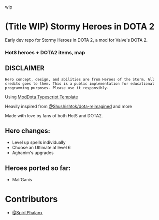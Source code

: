 
wip
# (Title WIP) Stormy Heroes in DOTA 2  
Early dev repo for Stormy Heroes in DOTA 2, a mod for Valve's DOTA 2.

### HotS heroes + DOTA2 items, map

## DISCLAIMER

`Hero concept, design, and abilities are from Heroes of the Storm. All credits goes to them.
This is a public implementation for educational programming purposes. Please use it responsibly.`

Using [ModDota Typescript Template](https://github.com/ModDota/TypeScriptAddonTemplate)

Heavily inspired from [@Shushishtok/dota-reimagined](https://github.com/Shushishtok/dota-reimagined)
and more

Made with love by fans of both HotS and DOTA2.

## Hero changes:
- Level up spells individually
- Choose an Ultimate at level 6
- Aghanim's upgrades

## Heroes ported so far:
- Mal'Ganis

# Contributors 

- [@SpiritPhalanx](https://github.com/SpiritPhalanx)

<!-- # ModDota template

A template for Dota 2 Custom Games built with modern technologies.

[This tutorial](https://moddota.com/scripting/Typescript/typescript-introduction/) explains how to set up and use the template.

The template includes:

- [TypeScript for Panorama](https://moddota.com/panorama/introduction-to-panorama-ui-with-typescript)
- [TypeScript for VScripts](https://typescripttolua.github.io/)
- Simple commands to build and launch your custom game
- [Continuous Integration](#continuous-integration) support

## Getting Started

1. Clone this repository or, if you're planning to have a repository for your custom game on GitHub, [create a new repository from this template](https://help.github.com/en/github/creating-cloning-and-archiving-repositories/creating-a-repository-from-a-template) and clone it instead.
2. Open the directory of your custom game and change `name` field in `package.json` file to the name of your addon name.
3. Open terminal in that directory and run `npm install` to install dependencies. You also should run `npm update` once in a while to get tool updates.

After that you can press `Ctrl+Shift+B` in VSCode or run `npm run dev` command in terminal to compile your code and watch for changes.

## Contents:

* **[src/common]:** TypeScript .d.ts type declaration files with types that can be shared between Panorama and VScripts
* **[src/vscripts]:** TypeScript code for Dota addon (Lua) vscripts. Compiles lua to game/scripts/vscripts.
* **[src/panorama]:** TypeScript code for panorama UI. Compiles js to content/panorama/scripts/custom_game

--

* **[game/*]:** Dota game directory containing files such as npc kv files and compiled lua scripts.
* **[content/*]:** Dota content directory containing panorama sources other than scripts (xml, css, compiled js)

--

* **[scripts/*]:** Repository installation scripts

## Continuous Integration

This template includes a [GitHub Actions](https://github.com/features/actions) [workflow](.github/workflows/ci.yml) that builds your custom game on every commit and fails when there are type errors. -->
